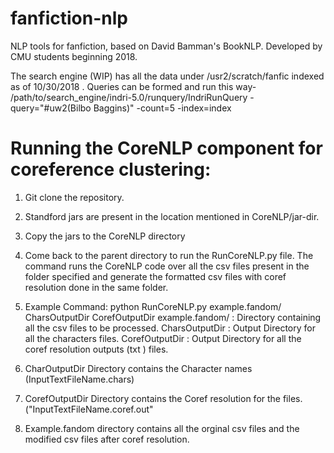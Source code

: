 # fanfiction-nlp
NLP tools for fanfiction, based on David Bamman's BookNLP. Developed by CMU students beginning 2018.


The search engine (WIP) has all the data under /usr2/scratch/fanfic indexed as of 10/30/2018 . Queries can be formed and run this way-
/path/to/search_engine/indri-5.0/runquery/IndriRunQuery -query="#uw2(Bilbo Baggins)" -count=5 -index=index


# Running the CoreNLP component for coreference clustering:

1. Git clone the repository.

2. Standford jars are present in the location mentioned in CoreNLP/jar-dir.

3. Copy the jars to the CoreNLP directory

4. Come back to the parent directory to run the RunCoreNLP.py file. The command runs the CoreNLP code over all the csv files    present in the folder specified and generate the formatted csv files with coref resolution done in the same folder.

5. Example Command: python RunCoreNLP.py example.fandom/ CharsOutputDir CorefOutputDir
   example.fandom/ : Directory containing all the csv files to be processed.
   CharsOutputDir  : Output Directory for all the characters files.
   CorefOutputDir  : Output Directory for all the coref resolution outputs (txt ) files. 

6. CharOutputDir Directory contains the Character names (InputTextFileName.chars)
7. CorefOutputDir Directory contains the Coref resolution for the files. ("InputTextFileName.coref.out"
8. Example.fandom directory contains all the orginal csv files and the modified csv files after coref resolution.


